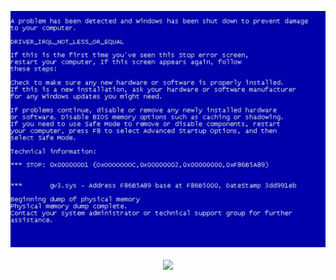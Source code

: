 <p align="center">
    <a href="https://github.com/ChrishSec">
        <img src="0x80070057.jpg" />
    </a>
    <br>
    <br>
    <a href="https://ChrishSec.com" title="Website">
        <img src="https://img.shields.io/badge/Website-Visit%20Now-brightgreen?style=for-the-badge&logo=google-chrome&link=https://ChrishSec.com" />
</p>
